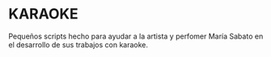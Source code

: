 # KARAOKE

Pequeños scripts hecho para ayudar a la artista y perfomer María Sabato en el desarrollo de sus trabajos con karaoke.